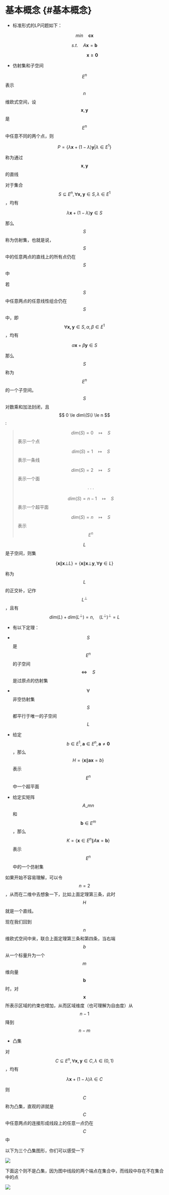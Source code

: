 # 基本概念 {#基本概念}

* 标准形式的LP问题如下：

$$ min \quad \mathbf {cx} $$

$$ s.t. \quad A \mathbf x = \mathbf b$$

$$\quad \quad \quad \mathbf x \ge \mathbf 0$$

* 仿射集和子空间

$$ E^n $$ 表示 $$ n $$ 维欧式空间，设 $$ \mathbf x, \mathbf y $$ 是 $$ E^n $$ 中任意不同的两个点，则

$$ P = \lbrace \lambda \mathbf x + (1 - \lambda) \mathbf y | \lambda \in E^1\rbrace $$

称为通过 $$ \mathbf x, \mathbf y $$ 的直线

对于集合 $$ S \subseteq E^n, \forall \mathbf {x, y} \in S, \lambda \in E^1 $$，均有

$$ \lambda \mathbf x + (1 - \lambda) \mathbf y \in S $$

那么 $$ S $$ 称为仿射集，也就是说，$$ S $$ 中的任意两点的直线上的所有点仍在$$ S $$ 中

若$$ S $$ 中任意两点的任意线性组合仍在$$ S $$ 中，即 $$ \forall \mathbf {x,y} \in S, \alpha, \beta \in E^1 $$，均有

$$ \alpha \mathbf x + \beta \mathbf y \in S $$

那么$$ S $$ 称为$$ E^n $$ 的一个子空间。$$ S $$ 对数乘和加法封闭，且 $$ 0 \le dim\(S\) \le n $$ :

> $$ dim(S) = 0 \quad \mapsto \quad S $$ 表示一个点
>
> $$ dim(S) = 1 \quad \mapsto \quad S $$ 表示一条线
>
> $$ dim(S) = 2 \quad \mapsto \quad S $$ 表示一个面
>
> $$ \cdot \cdot \cdot$$
>
> $$ dim(S) = n -1 \quad \mapsto \quad S $$ 表示一个超平面
>
> $$ dim(S) = n \quad \mapsto \quad S $$ 表示 $$ E^n $$

$$ L $$ 是子空间，则集

$$ \lbrace \mathbf x \| \mathbf x \bot L \rbrace = \lbrace \mathbf x \| \mathbf x \bot \mathbf y, \forall \mathbf y \in L \rbrace $$

称为 $$ L $$ 的正交补，记作 $$ L^{\bot} $$ ，且有 $$ dim(L) + dim(L^{\bot}) = n, \quad (L^{\bot})^{\bot} = L$$

* 有以下定理：

* $$ S $$ 是 $$ E^n $$ 的子空间 $$ \Leftrightarrow \quad S $$ 是过原点的仿射集

* $$ \forall $$ 非空仿射集 $$ S $$ 都平行于唯一的子空间 $$ L $$

* 给定 $$ b \in E^1, \mathbf a \in E^n, \mathbf a \ne \mathbf 0 $$ ，那么 $$ H = \lbrace \mathbf x \| \mathbf {ax} = b \rbrace $$ 表示 $$ E^n $$ 中一个超平面

* 给定实矩阵 $$ A\_{mn} $$ 和 $$ \mathbf b \in E^m $$，那么 $$ K = \lbrace \mathbf x \in E^n \| A \mathbf x = \mathbf b \rbrace $$ 表示 $$ E^n $$ 中的一个仿射集

如果开始不容易理解，可以令 $$ n = 2 $$，从而在二维中去想象一下，比如上面定理第三条，此时 $$ H $$ 就是一个直线。

现在我们回到$$ n $$ 维欧式空间中来，联合上面定理第三条和第四条，当右端 $$ b $$ 从一个标量升为一个 $$ m $$ 维向量 $$ \mathbf b $$ 时，对 $$ \mathbf x $$ 所表示区域的约束也增加，从而区域维度（也可理解为自由度）从 $$ n - 1 $$ 降到 $$ n - m $$

* 凸集

对 $$ C \subseteq E^n, \forall \mathbf {x, y} \in C, \lambda \in (0, 1) $$，均有

$$ \lambda \mathbf x + (1 - \lambda) \lambda \in C $$

则 $$ C $$ 称为凸集，直观的讲就是 $$ C $$ 中任意两点的连接形成线段上的任意一点仍在 $$ C $$ 中

以下为三个凸集图形，你们可以感受一下

![](https://gaoshoufenmu.gitbooks.io/linear-programming/content/assets/import.png)

下面这个则不是凸集，因为图中线段的两个端点在集合中，而线段中存在不在集合中的点

![](https://gaoshoufenmu.gitbooks.io/linear-programming/content/assets/import2.png)

